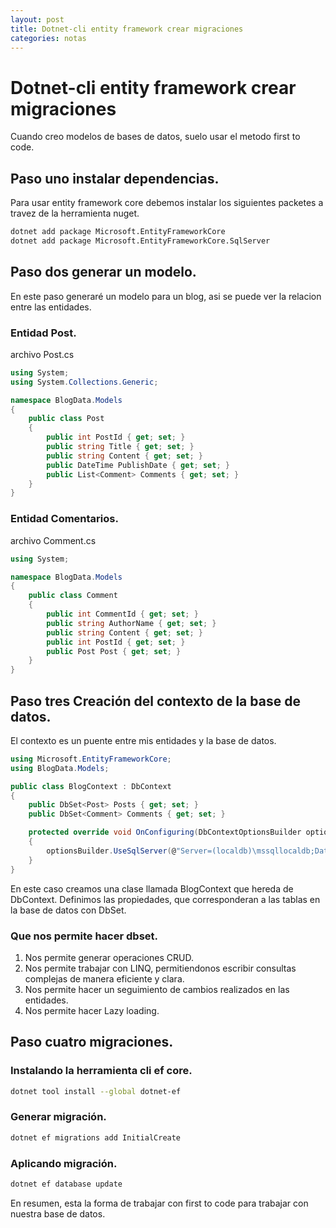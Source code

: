 ```yaml
---
layout: post
title: Dotnet-cli entity framework crear migraciones
categories: notas
---
```


# Dotnet-cli entity framework crear migraciones

Cuando creo modelos de bases de datos, suelo usar el metodo first to code.

## Paso uno instalar dependencias.

Para usar entity framework core debemos instalar los siguientes packetes a travez de la herramienta nuget.

```Bash
dotnet add package Microsoft.EntityFrameworkCore
dotnet add package Microsoft.EntityFrameworkCore.SqlServer
```

## Paso dos generar un modelo.

En este paso generaré un modelo para un blog, asi se puede ver la relacion entre las entidades.

### Entidad Post.

archivo Post.cs

```csharp
using System;
using System.Collections.Generic;

namespace BlogData.Models
{
    public class Post
    {
        public int PostId { get; set; }
        public string Title { get; set; }
        public string Content { get; set; }
        public DateTime PublishDate { get; set; }
        public List<Comment> Comments { get; set; }
    }
}
```

### Entidad Comentarios.

archivo Comment.cs

```csharp
using System;

namespace BlogData.Models
{
    public class Comment
    {
        public int CommentId { get; set; }
        public string AuthorName { get; set; }
        public string Content { get; set; }
        public int PostId { get; set; }
        public Post Post { get; set; }
    }
}
```

## Paso tres Creación del contexto de la base de datos.

El contexto es un puente entre mis entidades y la base de datos.

```csharp
using Microsoft.EntityFrameworkCore;
using BlogData.Models;

public class BlogContext : DbContext
{
    public DbSet<Post> Posts { get; set; }
    public DbSet<Comment> Comments { get; set; }

    protected override void OnConfiguring(DbContextOptionsBuilder optionsBuilder)
    {
        optionsBuilder.UseSqlServer(@"Server=(localdb)\mssqllocaldb;Database=BlogDB;Trusted_Connection=True;");
    }
}
```

En este caso creamos una clase llamada BlogContext que hereda de DbContext.
Definimos las propiedades, que corresponderan a las tablas en la base de datos con DbSet.

### Que nos permite hacer dbset.

1. Nos permite generar operaciones CRUD.
2. Nos permite trabajar con LINQ, permitiendonos escribir consultas complejas de manera eficiente y clara.
3. Nos permite hacer un seguimiento de cambios realizados en las entidades.
4. Nos permite hacer Lazy loading.

## Paso cuatro migraciones.

### Instalando la herramienta cli ef core.

```Bash
dotnet tool install --global dotnet-ef
```

### Generar migración.

```Bash
dotnet ef migrations add InitialCreate
```

### Aplicando migración.

```Bash
dotnet ef database update
```

En resumen, esta la forma de trabajar con first to code para trabajar con nuestra base de datos.